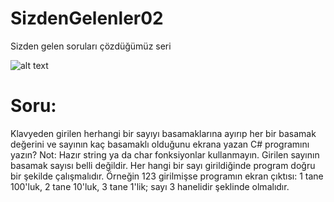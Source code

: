 # SizdenGelenler02
Sizden gelen soruları çözdüğümüz seri

![alt text](https://i2.wp.com/saitorhan.com/wp-content/uploads/2019/11/basamakSayisi.jpg?w=417 "Basamaklara Ayırma")

# Soru:
Klavyeden girilen herhangi bir sayıyı basamaklarına ayırıp her bir basamak değerini ve sayının kaç basamaklı olduğunu ekrana yazan C# programını yazın? Not: Hazır string ya da char fonksiyonlar kullanmayın. Girilen sayının basamak sayısı belli değildir. Her hangi bir sayı girildiğinde program doğru bir şekilde çalışmalıdır. Örneğin 123 girilmişse programın ekran çıktısı: 1 tane 100'luk, 2 tane 10'luk, 3 tane 1'lik; sayı 3 hanelidir şeklinde olmalıdır.
